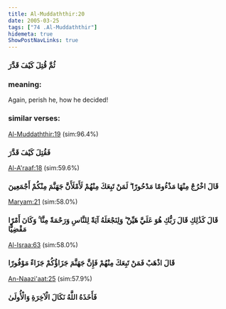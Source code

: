 ```yaml
---
title: Al-Muddaththir:20
date: 2005-03-25
tags: ["74 .Al-Muddaththir"]
hidemeta: true 
ShowPostNavLinks: true 
---
```

### ثُمَّ قُتِلَ كَيْفَ قَدَّرَ
### meaning: 
Again, perish he, how he decided!
### similar verses: 

[Al-Muddaththir:19](/74/19) (sim:96.4%)

### فَقُتِلَ كَيْفَ قَدَّرَ

[Al-A'raaf:18](/7/18) (sim:59.6%)

### قَالَ اخْرُجْ مِنْهَا مَذْءُومًا مَدْحُورًا ۖ لَمَنْ تَبِعَكَ مِنْهُمْ لَأَمْلَأَنَّ جَهَنَّمَ مِنْكُمْ أَجْمَعِينَ

[Maryam:21](/19/21) (sim:58.0%)

### قَالَ كَذَٰلِكِ قَالَ رَبُّكِ هُوَ عَلَيَّ هَيِّنٌ ۖ وَلِنَجْعَلَهُ آيَةً لِلنَّاسِ وَرَحْمَةً مِنَّا ۚ وَكَانَ أَمْرًا مَقْضِيًّا

[Al-Israa:63](/17/63) (sim:58.0%)

### قَالَ اذْهَبْ فَمَنْ تَبِعَكَ مِنْهُمْ فَإِنَّ جَهَنَّمَ جَزَاؤُكُمْ جَزَاءً مَوْفُورًا

[An-Naazi'aat:25](/79/25) (sim:57.9%)

### فَأَخَذَهُ اللَّهُ نَكَالَ الْآخِرَةِ وَالْأُولَىٰ
